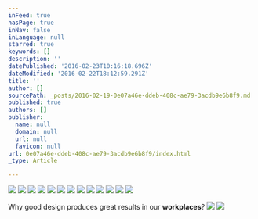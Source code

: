 ```yaml
---
inFeed: true
hasPage: true
inNav: false
inLanguage: null
starred: true
keywords: []
description: ''
datePublished: '2016-02-23T10:16:18.696Z'
dateModified: '2016-02-22T18:12:59.291Z'
title: ''
author: []
sourcePath: _posts/2016-02-19-0e07a46e-ddeb-408c-ae79-3acdb9e6b8f9.md
published: true
authors: []
publisher:
  name: null
  domain: null
  url: null
  favicon: null
url: 0e07a46e-ddeb-408c-ae79-3acdb9e6b8f9/index.html
_type: Article

---
```

![](https://the-grid-user-content.s3-us-west-2.amazonaws.com/c442c5d1-9e51-40b3-a24e-57607deee9bd.jpg)
![](https://the-grid-user-content.s3-us-west-2.amazonaws.com/bef157f7-9aaa-458a-8ac7-6fa73e94b8e1.jpg)
![](https://the-grid-user-content.s3-us-west-2.amazonaws.com/2d63f500-6ae9-46ea-ae77-259523057e8d.jpg)
![](https://the-grid-user-content.s3-us-west-2.amazonaws.com/2cf80a2c-562d-487d-8482-6b8f2f892e04.jpg)
![](https://the-grid-user-content.s3-us-west-2.amazonaws.com/80892a7e-d61a-4df0-8ed3-a8b78bbaf0a9.jpg)
![](https://the-grid-user-content.s3-us-west-2.amazonaws.com/16d42b03-42ca-4da3-bb1e-6aa4dde2632b.jpg)
![](https://the-grid-user-content.s3-us-west-2.amazonaws.com/3b9e5452-df07-46d7-837c-c922034005f3.jpg)
![](https://the-grid-user-content.s3-us-west-2.amazonaws.com/4ba88435-f9e1-4ff5-8e98-2b7e45569f55.jpg)
![](https://the-grid-user-content.s3-us-west-2.amazonaws.com/ab01f88c-2e02-460c-ba14-c44b5cb06913.jpg)
![](https://the-grid-user-content.s3-us-west-2.amazonaws.com/e65b19a4-d39d-40fe-b640-992edd81ccf1.jpg)
![](https://the-grid-user-content.s3-us-west-2.amazonaws.com/e752c3c6-be47-4262-8e69-ef68ba6b2944.jpg)
![](https://the-grid-user-content.s3-us-west-2.amazonaws.com/101781c5-a7cf-428b-9b0c-42245c6b97e5.jpg)
![](https://the-grid-user-content.s3-us-west-2.amazonaws.com/7bb0e656-e0be-4fb6-84d5-3bcf18f764b8.jpg)

Why good design produces great results in our **workplaces**?
![](https://the-grid-user-content.s3-us-west-2.amazonaws.com/236474c4-fdc0-4ca1-bbd4-fe8b6ba8050b.jpg)
![](https://the-grid-user-content.s3-us-west-2.amazonaws.com/b15f3c6e-162a-4447-9e3a-4f086064753e.jpg)